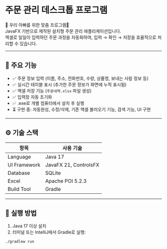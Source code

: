 # 주문 관리 데스크톱 프로그램

👑 우리 아빠를 위한 맞춤 프로그램👑 </br>
JavaFX 기반으로 제작된 설치형 주문 관리 애플리케이션입니다.   </br>
엑셀로 일일이 입력하던 주문 과정을 자동화하여, 입력 → 확인 → 저장을 효율적으로 처리할 수 있습니다. </br>

---

## 📌 주요 기능

- ✅ 주문 정보 입력 (이름, 주소, 전화번호, 수량, 상품명, 보내는 사람 정보 등)
- ✅ 실시간 테이블 표시 (추가한 주문 정보가 화면에 누적 표시됨)
- ✅ 엑셀 저장 기능 (`주문내역.xlsx` 파일 생성)
- ✅ 입력창 자동 초기화
- ✅ .exe로 개별 컴퓨터에서 설치 후 실행
- ⏳ 구현 중: 자동완성, 수정/삭제, 기존 엑셀 불러오기 기능, 검색 기능, UI 구현

---

## ⚙️ 기술 스택

| 항목         | 사용 기술                         |
|--------------|-----------------------------------|
| Language     | Java 17                           |
| UI Framework | JavaFX 21, ControlsFX             |
| Database     | SQLite                            |
| Excel        | Apache POI 5.2.3                  |
| Build Tool   | Gradle                            |


---

## 🚀 실행 방법

1. Java 17 이상 설치
2. 터미널 또는 IntelliJ에서 Gradle로 실행:

```bash
./gradlew run
